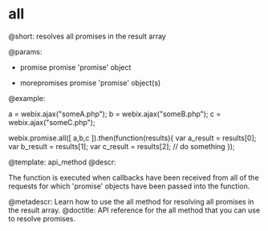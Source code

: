 all
=============

@short: resolves all promises in the result array
	
@params:
- promise		promise		'promise' object
* morepromises	promise		'promise' object(s)

@example:

a = webix.ajax("someA.php");
b = webix.ajax("someB.php");
c = webix.ajax("someC.php");
 
 
webix.promise.all([ a,b,c ]).then(function(results){
    var a_result = results[0];
    var b_result = results[1];
    var c_result = results[2];
    // do something
});

@template:	api_method
@descr:

The function is executed when callbacks have been received from all of the requests for which 'promise' objects have been passed into the function. 

@metadescr: Learn how to use the all method for resolving all promises in the result array.
@doctitle: API reference for the all method that you can use to resolve promises.